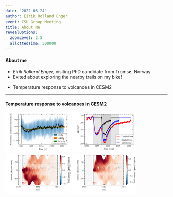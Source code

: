 ```yaml
---
date: "2022-08-24"
author: Eirik Rolland Enger
event: CSU Group Meeting
title: About Me
revealOptions:
  zoomLevel: 2.5
  allottedTime: 300000
---
```


#### About me

- _Eirik Rolland Enger_, visiting PhD candidate from Tromsø, Norway
- Exited about exploring the nearby trails on my bike!
<!-- .element: class="fragment" -->
- Temperature response to volcanoes in CESM2
<!-- .element: class="fragment" -->

---

#### Temperature response to volcanoes in CESM2

<img src="https://raw.githubusercontent.com/engeir/hack-md-notes/08784c9b33ad61721e095bb34a3a7651ed43c14b/assets/pic/volcano-ensemble-waveforms/compare-waveform-integrate.png" width="40%">
<img src="https://raw.githubusercontent.com/engeir/hack-md-notes/a19bdfc5ad051cd259bd9741e67e1bf3ebe1e718/assets/pic/double-overlap/double-overlap-superpose.png" width="40%">
<img src="https://raw.githubusercontent.com/engeir/hack-md-notes/15d48cd3fe9d0abbb49c20d41d6ade6f8e4e7e27/assets/pic/volcano-zonal-mean/zonal-mean-aerodv-may-medium.png" width="40%">
<!-- <img src="https://raw.githubusercontent.com/engeir/hack-md-notes/fa58e16e7d510e15ffe8a589ad09984fb795e327/assets/pic/gcm-temperature-decay/temperature-decay-avg.png" width="40%"> -->
<img src="https://raw.githubusercontent.com/engeir/hack-md-notes/15d48cd3fe9d0abbb49c20d41d6ade6f8e4e7e27/assets/pic/volcano-zonal-mean/zonal-mean-aerodv-nov-medium.png" width="40%">
